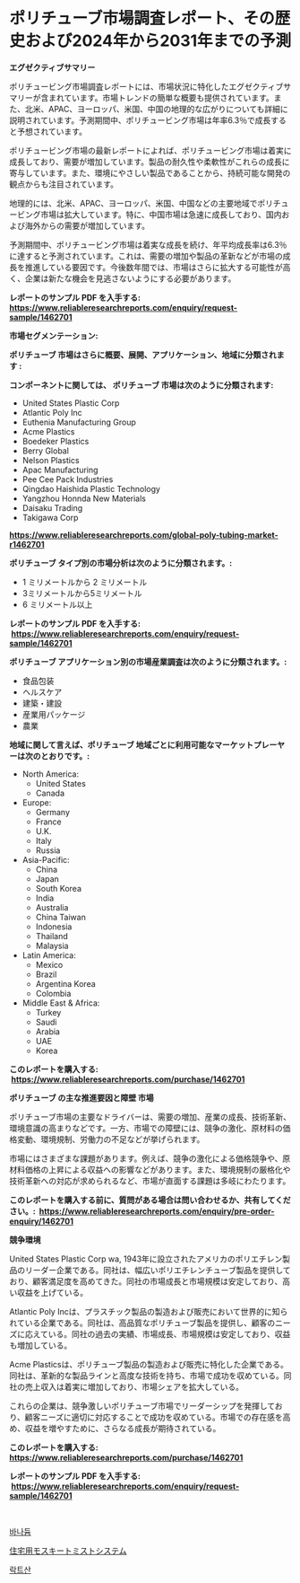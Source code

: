 <p><h1>ポリチューブ市場調査レポート、その歴史および2024年から2031年までの予測</h1></p><p><strong>エグゼクティブサマリー</strong></p>
<p><p>ポリチュービング市場調査レポートには、市場状況に特化したエグゼクティブサマリーが含まれています。市場トレンドの簡単な概要も提供されています。また、北米、APAC、ヨーロッパ、米国、中国の地理的な広がりについても詳細に説明されています。予測期間中、ポリチュービング市場は年率6.3％で成長すると予想されています。</p><p>ポリチュービング市場の最新レポートによれば、ポリチュービング市場は着実に成長しており、需要が増加しています。製品の耐久性や柔軟性がこれらの成長に寄与しています。また、環境にやさしい製品であることから、持続可能な開発の観点からも注目されています。</p><p>地理的には、北米、APAC、ヨーロッパ、米国、中国などの主要地域でポリチュービング市場は拡大しています。特に、中国市場は急速に成長しており、国内および海外からの需要が増加しています。</p><p>予測期間中、ポリチュービング市場は着実な成長を続け、年平均成長率は6.3％に達すると予測されています。これは、需要の増加や製品の革新などが市場の成長を推進している要因です。今後数年間では、市場はさらに拡大する可能性が高く、企業は新たな機会を見逃さないようにする必要があります。</p></p>
<p><strong>レポートのサンプル PDF を入手する: <a href="https://www.reliableresearchreports.com/enquiry/request-sample/1462701">https://www.reliableresearchreports.com/enquiry/request-sample/1462701</a></strong></p>
<p><strong>市場セグメンテーション:</strong></p>
<p><strong> ポリチューブ 市場はさらに概要、展開、アプリケーション、地域に分類されます :</strong></p>
<p><strong>コンポーネントに関しては、 ポリチューブ 市場は次のように分類されます: &nbsp;</strong></p>
<p><ul><li>United States Plastic Corp</li><li>Atlantic Poly Inc</li><li>Euthenia Manufacturing Group</li><li>Acme Plastics</li><li>Boedeker Plastics</li><li>Berry Global</li><li>Nelson Plastics</li><li>Apac Manufacturing</li><li>Pee Cee Pack Industries</li><li>Qingdao Haishida Plastic Technology</li><li>Yangzhou Honnda New Materials</li><li>Daisaku Trading</li><li>Takigawa Corp</li></ul></p>
<p><strong><a href="https://www.reliableresearchreports.com/global-poly-tubing-market-r1462701">https://www.reliableresearchreports.com/global-poly-tubing-market-r1462701</a></strong></p>
<p><strong> ポリチューブ タイプ別の市場分析は次のように分類されます。:</strong></p>
<p><ul><li>1 ミリメートルから 2 ミリメートル</li><li>3ミリメートルから5ミリメートル</li><li>6 ミリメートル以上</li></ul></p>
<p><strong>レポートのサンプル PDF を入手する: &nbsp;<a href="https://www.reliableresearchreports.com/enquiry/request-sample/1462701">https://www.reliableresearchreports.com/enquiry/request-sample/1462701</a></strong></p>
<p><strong> ポリチューブ アプリケーション別の市場産業調査は次のように分類されます。:</strong></p>
<p><ul><li>食品包装</li><li>ヘルスケア</li><li>建築・建設</li><li>産業用パッケージ</li><li>農業</li></ul></p>
<p><strong>地域に関して言えば、ポリチューブ 地域ごとに利用可能なマーケットプレーヤーは次のとおりです。:</strong></p>
<p><ul>
    <li>
        North America:
        <ul>
            <li>United States</li>
            <li>Canada</li>
        </ul>
    </li>
    <li>
        Europe:
        <ul>
            <li>Germany</li>
            <li>France</li>
            <li>U.K.</li>
            <li>Italy</li>
            <li>Russia</li>
        </ul>
    </li>
    <li>
        Asia-Pacific:
        <ul>
            <li>China</li>
            <li>Japan</li>
            <li>South Korea</li>
            <li>India</li>
            <li>Australia</li>
            <li>China Taiwan</li>
            <li>Indonesia</li>
            <li>Thailand</li>
            <li>Malaysia</li>
        </ul>
    </li>
    <li>
        Latin America:
        <ul>
            <li>Mexico</li>
            <li>Brazil</li>
            <li>Argentina Korea</li>
            <li>Colombia</li>
        </ul>
    </li>
    <li>
        Middle East & Africa:
        <ul>
            <li>Turkey</li>
            <li>Saudi</li>
            <li>Arabia</li>
            <li>UAE</li>
            <li>Korea</li>
        </ul>
    </li>
    </ul></p>
<p><strong>このレポートを購入する: &nbsp;<a href="https://www.reliableresearchreports.com/purchase/1462701">https://www.reliableresearchreports.com/purchase/1462701</a></strong></p>
<p><strong>ポリチューブ の主な推進要因と障壁 市場</strong></p>
<p><p>ポリチューブ市場の主要なドライバーは、需要の増加、産業の成長、技術革新、環境意識の高まりなどです。一方、市場での障壁には、競争の激化、原材料の価格変動、環境規制、労働力の不足などが挙げられます。</p><p>市場にはさまざまな課題があります。例えば、競争の激化による価格競争や、原材料価格の上昇による収益への影響などがあります。また、環境規制の厳格化や技術革新への対応が求められるなど、市場が直面する課題は多岐にわたります。</p></p>
<p><strong>このレポートを購入する前に、質問がある場合は問い合わせるか、共有してください。:&nbsp; <a href="https://www.reliableresearchreports.com/enquiry/pre-order-enquiry/1462701">https://www.reliableresearchreports.com/enquiry/pre-order-enquiry/1462701</a></strong></p>
<p><strong>競争環境</strong></p>
<p><p>United States Plastic Corp wa, 1943年に設立されたアメリカのポリエチレン製品のリーダー企業である。同社は、幅広いポリエチレンチューブ製品を提供しており、顧客満足度を高めてきた。同社の市場成長と市場規模は安定しており、高い収益を上げている。</p><p>Atlantic Poly Incは、プラスチック製品の製造および販売において世界的に知られている企業である。同社は、高品質なポリチューブ製品を提供し、顧客のニーズに応えている。同社の過去の実績、市場成長、市場規模は安定しており、収益も増加している。</p><p>Acme Plasticsは、ポリチューブ製品の製造および販売に特化した企業である。同社は、革新的な製品ラインと高度な技術を持ち、市場で成功を収めている。同社の売上収入は着実に増加しており、市場シェアを拡大している。</p><p>これらの企業は、競争激しいポリチューブ市場でリーダーシップを発揮しており、顧客ニーズに適切に対応することで成功を収めている。市場での存在感を高め、収益を増やすために、さらなる成長が期待されている。</p></p>
<p><strong>このレポートを購入する: &nbsp; <a href="https://www.reliableresearchreports.com/purchase/1462701">https://www.reliableresearchreports.com/purchase/1462701</a></strong></p>
<p><strong>レポートのサンプル PDF を入手する: &nbsp;<a href="https://www.reliableresearchreports.com/enquiry/request-sample/1462701">https://www.reliableresearchreports.com/enquiry/request-sample/1462701</a></strong><strong></strong></p>
<p>&nbsp;</p>
<p><p><a href="https://medium.com/@wheelgg5674537/%EB%B0%94%EB%82%98%EB%93%90-%EC%8B%9C%EC%9E%A5-%EB%B6%84%EC%84%9D-%EC%97%B0%ED%8F%89%EA%B7%A0-%EC%84%B1%EC%9E%A5%EB%A5%A0-%EC%8B%9C%EC%9E%A5-%EC%84%B8%EB%B6%84%ED%99%94-%EB%B0%8F-%EA%B8%80%EB%A1%9C%EB%B2%8C-%EC%82%B0%EC%97%85-%EA%B0%9C%EC%9A%94-5e6c4c273960">바나듐</a></p><p><a href="https://github.com/pepo3k/Market-Research-Report-List-1/blob/main/478622730370.md">住宅用モスキートミストシステム</a></p><p><a href="https://medium.com/@bub56567/%EB%9D%BD%ED%8B%B1%EC%95%A0%EC%94%A8%EB%93%9C-%EC%8B%9C%EC%9E%A5-%ED%86%B5%EC%B0%B0%EB%A0%A5-%EC%8B%9C%EC%9E%A5-%EB%8F%99%ED%96%A5-%EC%84%B1%EC%9E%A5-2024%EB%85%84%EB%B6%80%ED%84%B0-2031%EB%85%84%EA%B9%8C%EC%A7%80-%EC%98%88%EC%B8%A1%EB%90%9C-%EA%B2%83-26dc02ce8fd6">락트산</a></p></p>